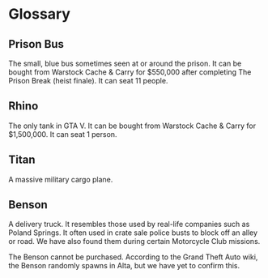 # Glossary

## Prison Bus

The small, blue bus sometimes seen at or around the prison. It can be bought from Warstock Cache & Carry for $550,000 after completing The Prison Break (heist finale). It can seat 11 people. 

## Rhino

The only tank in GTA V. It can be bought from Warstock Cache & Carry for $1,500,000. It can seat 1 person. 

## Titan

A massive military cargo plane. 

## Benson

A delivery truck. It resembles those used by real-life companies such as Poland Springs. It often used in crate sale police busts to block off an alley or road. We have also found them during certain Motorcycle Club missions. 

The Benson cannot be purchased. According to the Grand Theft Auto wiki, the Benson randomly spawns in Alta, but we have yet to confirm this. 